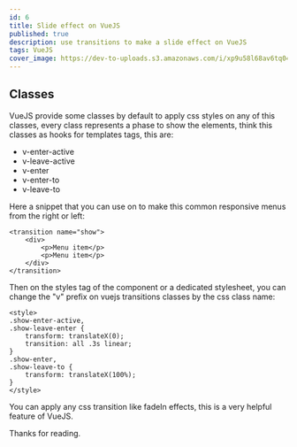 ```yaml
---
id: 6
title: Slide effect on VueJS
published: true
description: use transitions to make a slide effect on VueJS
tags: VueJS
cover_image: https://dev-to-uploads.s3.amazonaws.com/i/xp9u58l68av6tq04j8si.png
---
```


## Classes

VueJS provide some classes by default to apply css styles on any of this classes, every class represents a phase to show the elements, think this classes as hooks for templates tags, this are:

- v-enter-active
- v-leave-active
- v-enter
- v-enter-to
- v-leave-to

Here a snippet that you can use on to make this common responsive menus from the right or left:

```vue
<transition name="show">
    <div>
        <p>Menu item</p>
        <p>Menu item</p>
    </div>
</transition>
```


Then on the styles tag of the component or a dedicated stylesheet, you can change the "v" prefix on vuejs transitions classes by the css class name:

```vue
<style>
.show-enter-active,
.show-leave-enter {
    transform: translateX(0);
    transition: all .3s linear;
}
.show-enter,
.show-leave-to {
    transform: translateX(100%);
}
</style>
```

You can apply any css transition like fadeIn effects, this is a very helpful feature of VueJS.

Thanks for reading.